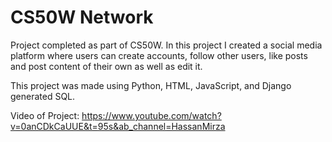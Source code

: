 # CS50W Network

Project completed as part of CS50W. In this project I created a social media platform where users can create accounts, follow other users, like posts and post content of their own as well as edit it.

This project was made using Python, HTML, JavaScript, and Django generated SQL.

Video of Project:
https://www.youtube.com/watch?v=0anCDkCaUUE&t=95s&ab_channel=HassanMirza

